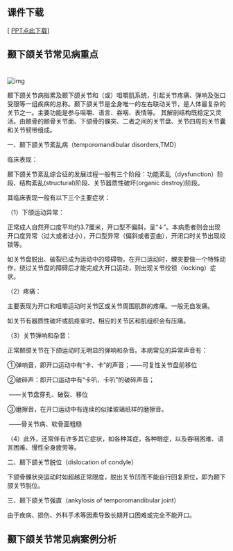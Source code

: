 ##  课件下载

[ <a href='chap03.pptx'>PPT点此下载</a>]

## 颞下颌关节常见病重点

# 

![img](https://mmbiz.qpic.cn/mmbiz_jpg/9Hns04Jv9KtcibrwqiaGicWD5TuZv5t9icSQOfRicPAxM11BConbmYIzCLYRZ3NTlTp5DojoyujuGXTadJhYictqIk7g/640?wx_fmt=jpeg&tp=webp&wxfrom=5&wx_lazy=1&wx_co=1)



颞下颌关节病指累及颞下颌关节和（或）咀嚼肌系统，引起关节疼痛、弹响及张口受限等一组疾病的总称。颞下颌关节是全身唯一的左右联动关节，是人体最复杂的关节之一。主要功能是参与咀嚼、语言、吞咽、表情等。 其解剖结构既稳定又灵活。由颞骨的颞骨关节面、下颌骨的髁突、二者之间的关节盘、关节四周的关节囊和关节韧带组成。

一、颞下颌关节紊乱病（temporomandibular disorders,TMD）

临床表现：

 颞下颌关节紊乱综合征的发展过程一般有三个阶段：功能紊乱（dysfunction）阶段、结构紊乱(structural)阶段、关节器质性破坏(organic destroy)阶段。

其临床表现一般有以下三个主要症状：

（1）下颌运动异常：

 正常成人自然开口度平均约3.7厘米，开口型不偏斜，呈“↓”。本病患者则会出现开口度异常（过大或者过小），开口型异常（偏斜或者歪曲），开闭口时关节出现绞锁等。

 如关节盘脱出、破裂已成为运动中的障碍物，在开口运动时，髁突要做一个特殊动作，绕过关节盘的障碍后才能完成大开口运动，则出现关节绞锁（locking）症状。

（2）疼痛：

 主要表现为开口和咀嚼运动时关节区或关节周围肌群的疼痛。一般无自发痛。

如关节有器质性破坏或肌痉挛时，相应的关节区和肌组织会有压痛。

（3）关节弹响和杂音：

 正常颞颌关节在下颌运动时无明显的弹响和杂音。本病常见的异常声音有：

①弹响音，即开口运动中有“卡、卡”的声音；——可复性关节盘前移位

②破碎声：即开口运动中有“卡叭、卡叭”的破碎声音；

​                     ——关节盘穿孔、破裂、移位

③磨擦音，在开口运动中有连续的似揉玻璃纸样的磨擦音。

​                     ——骨关节病、软骨面粗糙 

（4）此外，还常伴有许多其它症状，如各种耳症，各种眼症，以及吞咽困难、语言困难、慢性全身疲劳等。

二、颞下颌关节脱位（dislocation of condyle）

下颌骨髁状突运动时如超越正常限度，脱出关节凹而不能自行回复原位，即为颞下颌关节脱位。

三、颞下颌关节强直（ankylosis of temporomandibular joint）

由于疾病、损伤、外科手术等因素导致长期开口困难或完全不能开口。

## 颞下颌关节常见病案例分析

 